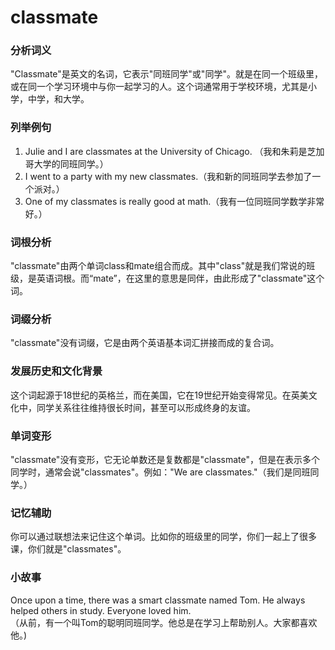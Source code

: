 # classmate

### 分析词义

  

"Classmate"是英文的名词，它表示"同班同学"或"同学"。就是在同一个班级里，或在同一个学习环境中与你一起学习的人。这个词通常用于学校环境，尤其是小学，中学，和大学。

  

### 列举例句

  

1.  Julie and I are classmates at the University of Chicago. （我和朱莉是芝加哥大学的同班同学。）
2.  I went to a party with my new classmates.（我和新的同班同学去参加了一个派对。）
3.  One of my classmates is really good at math.（我有一位同班同学数学非常好。）

  

### 词根分析

  

"classmate"由两个单词class和mate组合而成。其中"class"就是我们常说的班级，是英语词根。而“mate”，在这里的意思是同伴，由此形成了"classmate"这个词。

  

### 词缀分析

  

"classmate"没有词缀，它是由两个英语基本词汇拼接而成的复合词。

  

### 发展历史和文化背景

  

这个词起源于18世纪的英格兰，而在美国，它在19世纪开始变得常见。在英美文化中，同学关系往往维持很长时间，甚至可以形成终身的友谊。

  

### 单词变形

  

"classmate"没有变形，它无论单数还是复数都是"classmate"，但是在表示多个同学时，通常会说"classmates"。例如："We are classmates."（我们是同班同学。）

  

### 记忆辅助

  

你可以通过联想法来记住这个单词。比如你的班级里的同学，你们一起上了很多课，你们就是"classmates"。

  

### 小故事

  

Once upon a time, there was a smart classmate named Tom. He always helped others in study. Everyone loved him.  
（从前，有一个叫Tom的聪明同班同学。他总是在学习上帮助别人。大家都喜欢他。)
